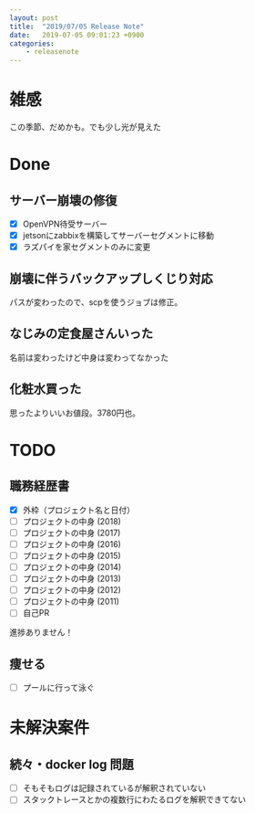 ```yaml
---
layout: post
title:  "2019/07/05 Release Note"
date:   2019-07-05 09:01:23 +0900
categories:
	- releasenote
---
```

# 雑感

この季節、だめかも。でも少し光が見えた

# Done

## サーバー崩壊の修復

- [x] OpenVPN待受サーバー
- [x] jetsonにzabbixを構築してサーバーセグメントに移動
- [x] ラズパイを家セグメントのみに変更

## 崩壊に伴うバックアップしくじり対応

パスが変わったので、scpを使うジョブは修正。

## なじみの定食屋さんいった

名前は変わったけど中身は変わってなかった

## 化粧水買った

思ったよりいいお値段。3780円也。

# TODO 

## 職務経歴書

- [x] 外枠（プロジェクト名と日付）
- [ ] プロジェクトの中身 (2018)
- [ ] プロジェクトの中身 (2017)
- [ ] プロジェクトの中身 (2016)
- [ ] プロジェクトの中身 (2015)
- [ ] プロジェクトの中身 (2014)
- [ ] プロジェクトの中身 (2013)
- [ ] プロジェクトの中身 (2012)
- [ ] プロジェクトの中身 (2011)
- [ ] 自己PR

進捗ありません！

## 痩せる

- [ ] プールに行って泳ぐ

# 未解決案件

## 続々・docker log 問題

- [ ] そもそもログは記録されているが解釈されていない
- [ ] スタックトレースとかの複数行にわたるログを解釈できてない
